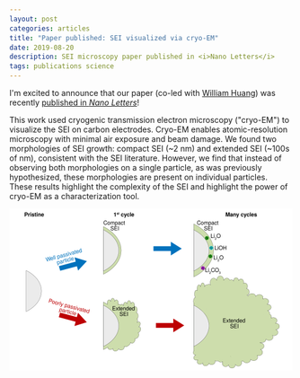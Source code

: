 ```yaml
---
layout: post
categories: articles
title: "Paper published: SEI visualized via cryo-EM"
date: 2019-08-20
description: SEI microscopy paper published in <i>Nano Letters</i>
tags: publications science
---
```


I'm excited to announce that our paper (co-led with
[William Huang](https://scholar.google.com/citations?user=Dt82VI8AAAAJ&hl=en))
was recently [published in *Nano Letters*](https://dx.doi.org/10.1021/acs.nanolett.9b01515)!

This work used cryogenic transmission electron microscopy ("cryo-EM") to visualize
the SEI on carbon electrodes.
Cryo-EM enables atomic-resolution microscopy with minimal air exposure and beam damage.
We found two morphologies of SEI growth: compact SEI (~2 nm) and
extended SEI (~100s of nm), consistent with the SEI literature.
However, we find that instead of observing both morphologies on a single particle,
as was previously hypothesized, these morphologies are present on individual particles.
These results highlight the complexity of the SEI and highlight the power of
cryo-EM as a characterization tool.

<p>
<img src="/img/cryo.svg" style="display:block; margin-left: auto; margin-right: auto;">
</p>
